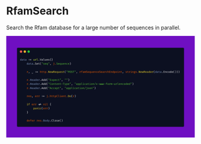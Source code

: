 # RfamSearch

Search the Rfam database for a large number of sequences in parallel.

![plot](./figures/carbon.png)
